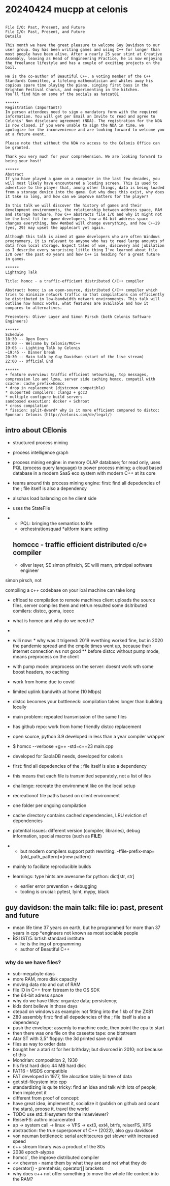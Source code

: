# 20240424  mucpp at celonis

```

File I/O: Past, Present, and Future
File I/O: Past, Present, and Future
Details

This month we have the great pleasure to welcome Guy Davidson to our user group. Guy has been writing games and using C++ for longer than most people have been alive. After a nearly 25 year stint at Creative Assembly, leaving as Head of Engineering Practice, he is now enjoying the freelance lifestyle and has a couple of exciting projects on the boil.

He is the co-author of Beautiful C++, a voting member of the C++ Standards Committee, a lifelong mathematician and whiles away his copious spare time playing the piano, singing first bass in the Brighton Festival Chorus, and experimenting in the kitchen.
You’ll find him on some of the socials as hatcat01

******
Registration (Important!)
In person attendees need to sign a mandatory form with the required information. You will get per Email an Invite to read and agree to Celonis' Non disclosure agreement (NDA). The registration for the NDA is now closed. If you were unable to sign the NDA in time, we apologize for the inconvenience and are looking forward to welcome you at a future event.

Please note that without the NDA no access to the Celonis Office can be granted.

Thank you very much for your comprehension. We are looking forward to being your host!

******
Abstract
If you have played a game on a computer in the last few decades, you will most likely have encountered a loading screen. This is used to advertise to the player that, among other things, data is being loaded from a storage device into the game. But why does this exist, why does it take so long, and how can we improve matters for the player?

In this talk we will discover the history of games and their development environments, the relationship between address space, RAM and storage hardware, how C++ abstracts file I/O and why it might not be the best fit for game developers, how a 64-bit address space changes everything, how #embed will change everything, and how C++29 (yes, 29) may upset the applecart yet again.

Although this talk is aimed at game developers who are often Windows programmers, it is relevant to anyone who has to read large amounts of data from local storage. Expect tales of woe, discovery and jubilation as I describe every surprising little thing I've learned about file I/O over the past 40 years and how C++ is heading for a great future in games.

******
Lightning Talk

Title: homcc - a traffic-efficient distributed C/C++ compiler

Abstract: homcc is an open-source, distributed C/C++ compiler which tries to minimize network traffic so that compilations can efficiently be distributed in low-bandwidth network environments. This talk will outline how homcc works, what features are available and how it compares to alternatives.

Presenters: Oliver Layer and Simon Pirsch (both Celonis Software Engineers)

******
Schedule
18:30 -- Open Doors
19:00 -- Welcome by Celonis/MUC++
19:05 -- Lighting Talk by Celonis
~19:45 -- Dinner break
20:30 -- Main talk by Guy Davidson (start of the live stream)
22:00 -- Official End

******
+ feature overview: traffic efficient netowrking, tcp messages, compression lzo and lzma, server side caching homcc, compatil with ccache: cache_prefix=homcc
* drop in replacement (distccmon compatible)
* supported compilers: clang2 + gcc3
* multiple configure build servers
sandboxed execution: docker + Schroot
* cross compilation
* fission: split-dward* why is it more efficient compared to distcc:
Sponsor: Celonis (http://celonis.com/de/legal/)

```

## intro about CElonis
* structured process mining
* process intelligence graph
* process mining engine: in memory OLAP database; for read only, uses PQL (process query language) to power process mining; a cloud based database in a modern SaaS eco system with modern C++ at its core
* teams around this process mining engine: first: find all depedencies of the ; file itself is also a dependency
* alsohas load balancing on he client side
* uses the StateFile
*
  *  PQL: bringing the semantics to life
  * orchestrationsquad
  *altform team: setting


  ## homccc - traffic efficient distributed c/c+ compiler
  * oliver layer, SE
  simon pfirsich, SE
  willi mann, principal software engineer

simon pirsch, not

compiling a c++ codebase on your loal machine can take long
* offload te compilation to remote machines
client uploads the source files, server compiles them and retrun resulted
some dsitributed comilers: distcc, goma, icecc
* what is homcc and why do we need it?
*
* willi now: * why was it trigered: 2019 everthing worked fine, but in 2020 the pandemie spread and the cmpile times went up, because their internet connection ws not good
** before distcc without pump mode, means preprocess on the client
* with pump mode: preprocess on the server: doesnt work wth some boost headers, no caching
* work from home due to covid
* limited uplink bandwith at home (10 Mbps)
* distcc becomes your bottleneck: compilation takes longer than building locally
* main problem: repeated transmission of the same files
* has github repo: work from home friendly distcc replacement
* open source, python 3.9
developed in less than a year
compiler wrapper
* $ homcc --verbose +g++ -std=c++23 main.cpp
* developed for SaolaDB needs, developed for celonis
*  first: find all depedencies of the ; file itself is also a dependency
* this means that each file is transmitted separately, not a list of iles
* challenge: recreate the environment like on the local setup
* recreationof file paths based on client environment
* one folder per ongoing compilation
* cache directory contains cached dependencies, LRU eviction of dependencies
* potential issues: different version (compiler, libraries), debug information, special macros (such as __FILE__)
* * but modern compilers support path rewriting: -ffile-prefix-map={old_path_pattern}={new pattern)
* mainly to faciliate reproducible builds

* learnings: type hints are awesome for python: dict[str, str]
  * earlier error prevention + debugging
  * tooling is crucial: pytest, lyint, mypy, black

## guy davidson: the main talk: file io: past, present and future
* mean life time 37 years on earth, but he programmed for more than 37 years in cpp
*engineers not known as most sociable people
* BSI IST/5: brtish standard institute
  * he is the ing of programming
  * author of Beautiful C++

### why do we have files?
* sub-megabyte days
* more RAM, more disk capacity
* moving data nto and out of RAM
* file IO in C++ from fstream to the OS SDK
* the 64-bit adress space
* why do we have tfiles: organize data; persistency;
* kids dont believe in those days
* otepad on windows as example: not fitting into the 1 kb of the ZX81
* Z80 assembly first: find all depedencies of the ; file itself is also a dependency
* push the envelope: assemly to machine code, then point the cpu to start
* then there was one file on the caseette tape: one bitstream
* Atar ST with 3,5" floppy: the 3d printed save symbol
* files as way to order data
* bought her a atari st for her brithday; but divorced in 2010; not because of this
* Mondrian: composition 2, 1930
* his first hard disk: 44 MB hard disk
* FAT16 - MSDS compatible
* FAT developed in 1977, file alocation table; bi tree of data
* get std-fileystem into cpp
* standardizing is quite tricky: find an idea and talk with lots of people; then imple,ent it
* different from proof of concept:
* have great idea, implement it, socialize it (publish on github and count the stars), proose it, travel the world
* TODO use std::filesystem for the imaeviewer?
* ReiserFS: authro incarcerated
* ap -> system call -> linux -> VFS -> ext3, ext4, btrfs, reiserFS, XFS
* abstraction: the true superpower of C++ (2022), also gyu davidson
* von neuman bottleneck: serial architecures get slower with increased speed
* c++ stream library was a product of the 80s
* 2038 epoch-alypse
* homcc`, the improve distributed compiler
* << chevron - name them by what they are and not what they do
* operator() - prentehsis; operator[] brackets
* why does c++ not offer something to move the whole file content into the RAM?
